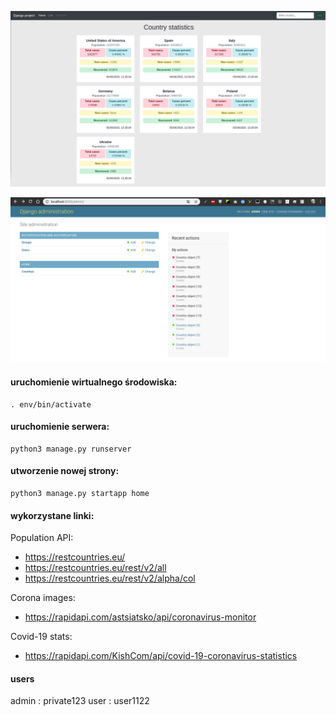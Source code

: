 ![Home page](home.png)

![Admin panel](admin.png)

#### uruchomienie wirtualnego środowiska:
```
. env/bin/activate
```

#### uruchomienie serwera:
```
python3 manage.py runserver
```

#### utworzenie nowej strony:
```
python3 manage.py startapp home
```

#### wykorzystane linki:
Population API:
* https://restcountries.eu/
* https://restcountries.eu/rest/v2/all
* https://restcountries.eu/rest/v2/alpha/col

Corona images:
* https://rapidapi.com/astsiatsko/api/coronavirus-monitor

Covid-19 stats:
* https://rapidapi.com/KishCom/api/covid-19-coronavirus-statistics

#### users
admin : private123
user  : user1122